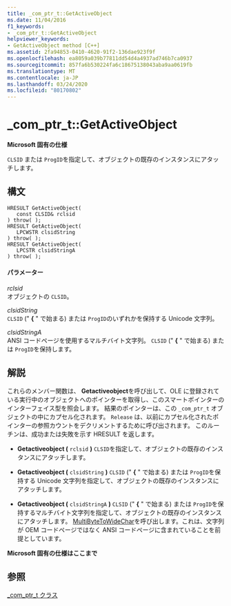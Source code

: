 ```yaml
---
title: _com_ptr_t::GetActiveObject
ms.date: 11/04/2016
f1_keywords:
- _com_ptr_t::GetActiveObject
helpviewer_keywords:
- GetActiveObject method [C++]
ms.assetid: 2fa94853-0410-4620-91f2-136dae923f9f
ms.openlocfilehash: ea8059a039b77811dd54d4a4937ad746b7ca0937
ms.sourcegitcommit: 857fa6b530224fa6c18675138043aba9aa0619fb
ms.translationtype: MT
ms.contentlocale: ja-JP
ms.lasthandoff: 03/24/2020
ms.locfileid: "80170802"
---
```

# <a name="_com_ptr_tgetactiveobject"></a>_com_ptr_t::GetActiveObject

**Microsoft 固有の仕様**

`CLSID` または `ProgID`を指定して、オブジェクトの既存のインスタンスにアタッチします。

## <a name="syntax"></a>構文

```
HRESULT GetActiveObject(
   const CLSID& rclsid
) throw( );
HRESULT GetActiveObject(
   LPCWSTR clsidString
) throw( );
HRESULT GetActiveObject(
   LPCSTR clsidStringA
) throw( );
```

#### <a name="parameters"></a>パラメーター

*rclsid*<br/>
オブジェクトの `CLSID`。

*clsidString*<br/>
`CLSID` (" **{** " で始まる) または `ProgID`のいずれかを保持する Unicode 文字列。

*clsidStringA*<br/>
ANSI コードページを使用するマルチバイト文字列。 `CLSID` (" **{** " で始まる) または `ProgID`を保持します。

## <a name="remarks"></a>解説

これらのメンバー関数は、 **Getactiveobject**を呼び出して、OLE に登録されている実行中のオブジェクトへのポインターを取得し、このスマートポインターのインターフェイス型を照会します。 結果のポインターは、この `_com_ptr_t` オブジェクトの中にカプセル化されます。 `Release` は、以前にカプセル化されたポインターの参照カウントをデクリメントするために呼び出されます。 このルーチンは、成功または失敗を示す HRESULT を返します。

- **Getactiveobject (** `rclsid` **)** `CLSID`を指定して、オブジェクトの既存のインスタンスにアタッチします。

- **Getactiveobject (** `clsidString` **)** `CLSID` (" **{** " で始まる) または `ProgID`を保持する Unicode 文字列を指定して、オブジェクトの既存のインスタンスにアタッチします。

- **Getactiveobject (** `clsidStringA` **)** `CLSID` (" **{** " で始まる) または `ProgID`を保持するマルチバイト文字列を指定して、オブジェクトの既存のインスタンスにアタッチします。 [MultiByteToWideChar](/windows/win32/api/stringapiset/nf-stringapiset-multibytetowidechar)を呼び出します。これは、文字列が OEM コードページではなく ANSI コードページに含まれていることを前提としています。

**Microsoft 固有の仕様はここまで**

## <a name="see-also"></a>参照

[_com_ptr_t クラス](../cpp/com-ptr-t-class.md)
